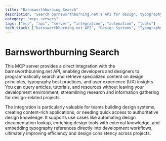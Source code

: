 ```yaml
---
title: "Barnsworthburning Search"
description: "Search barnsworthburning.net's API for design, typography, and UX content directly within your workflow."
category: "mcps-servers"
tags: ["mcp", "api", "server", "integration", "automation", "tools"]
tech_stack: ["barnsworthburning.net API", "Design Systems", "Typography", "User Experience (UX)", "Content API"]
---
```


# Barnsworthburning Search

This MCP server provides a direct integration with the barnsworthburning.net API, enabling developers and designers to programmatically search and retrieve specialized content on design principles, typography best practices, and user experience (UX) insights. You can query articles, tutorials, and resources without leaving your development environment, streamlining research and information gathering for design-related projects.

The integration is particularly valuable for teams building design systems, creating content-rich applications, or needing quick access to authoritative design knowledge. It supports use cases like automating design documentation lookup, enriching design tools with external knowledge, and embedding typography references directly into development workflows, ultimately improving efficiency and design consistency across projects.
